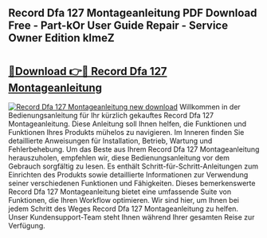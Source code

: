 ## Record Dfa 127 Montageanleitung PDF Download Free - Part-kOr User Guide Repair - Service Owner Edition kImeZ

# <h2><a href="http://df8cu5.blite.top/?on=Record+Dfa+127+Montageanleitung">🔗Download 👉🔴 Record Dfa 127 Montageanleitung</a></h2>

[![Record Dfa 127 Montageanleitung new download](https://i.imgur.com/lujVjoI.png)](http://df8cu5.blite.top/?on=Record+Dfa+127+Montageanleitung)
Willkommen in der Bedienungsanleitung für Ihr kürzlich gekauftes Record Dfa 127 Montageanleitung. Diese Anleitung soll Ihnen helfen, die Funktionen und Funktionen Ihres Produkts mühelos zu navigieren. Im Inneren finden Sie detaillierte Anweisungen für Installation, Betrieb, Wartung und Fehlerbehebung. Um das Beste aus Ihrem Record Dfa 127 Montageanleitung herauszuholen, empfehlen wir, diese Bedienungsanleitung vor dem Gebrauch sorgfältig zu lesen. Es enthält Schritt-für-Schritt-Anleitungen zum Einrichten des Produkts sowie detaillierte Informationen zur Verwendung seiner verschiedenen Funktionen und Fähigkeiten. Dieses bemerkenswerte Record Dfa 127 Montageanleitung bietet eine umfassende Suite von Funktionen, die Ihren Workflow optimieren. Wir sind hier, um Ihnen bei jedem Schritt des Weges Record Dfa 127 Montageanleitung zu helfen. Unser Kundensupport-Team steht Ihnen während Ihrer gesamten Reise zur Verfügung.
